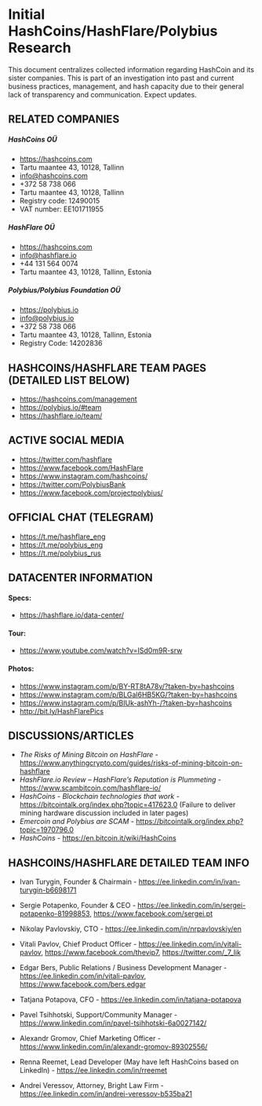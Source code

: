 # Initial HashCoins/HashFlare/Polybius Research

This document centralizes collected information regarding HashCoin and its sister companies. This 
is part of an investigation into past and current business practices, management, and 
hash capacity due to their general lack of transparency and communication.   Expect 
updates.


## RELATED COMPANIES
##### HashCoins OÜ
 - https://hashcoins.com
 - Tartu maantee 43, 10128, Tallinn
 - info@hashcoins.com
 - +372 58 738 066
 -  Tartu maantee 43, 10128, Tallinn
 - Registry code: 12490015
 - VAT number: EE101711955

 ##### HashFlare OÜ
 - https://hashcoins.com
 - info@hashflare.io
 - +44 131 564 0074
 - Tartu maantee 43, 10128, Tallinn, Estonia

##### Polybius/Polybius Foundation OÜ
 - https://polybius.io
 - info@polybius.io  
 - +372 58 738 066
 -  Tartu maantee 43, 10128, Tallinn, Estonia
 -  Registry Code: 14202836
 
 
 
 
 ## HASHCOINS/HASHFLARE TEAM PAGES (DETAILED LIST BELOW)
 - https://hashcoins.com/management
 - https://polybius.io/#team
 - https://hashflare.io/team/



## ACTIVE SOCIAL MEDIA
 - https://twitter.com/hashflare
 - https://www.facebook.com/HashFlare
 - https://www.instagram.com/hashcoins/
 - https://twitter.com/PolybiusBank
 - https://www.facebook.com/projectpolybius/
 
 
 
 ## OFFICIAL CHAT (TELEGRAM)
 - https://t.me/hashflare_eng
 - https://t.me/polybius_eng
 - https://t.me/polybius_rus



## DATACENTER INFORMATION
 #### Specs:
  - https://hashflare.io/data-center/

  #### Tour:
  - https://www.youtube.com/watch?v=ISd0m9R-srw

  #### Photos:
 - https://www.instagram.com/p/BY-RT8tA78v/?taken-by=hashcoins
 - https://www.instagram.com/p/BLGal6HB5KG/?taken-by=hashcoins
 - https://www.instagram.com/p/BIUk-ashYh-/?taken-by=hashcoins
 - http://bit.ly/HashFlarePics
 
 

## DISCUSSIONS/ARTICLES
 - *The Risks of Mining Bitcoin on HashFlare* - https://www.anythingcrypto.com/guides/risks-of-mining-bitcoin-on-hashflare
 - *HashFlare.io Review – HashFlare’s Reputation is Plummeting* - https://www.scambitcoin.com/hashflare-io/
 - *HashCоins - Blockchain technologies that work* - https://bitcointalk.org/index.php?topic=417623.0 
    (Failure to deliver mining hardware discussion included in later pages)
 - *Emercoin and Polybius are SCAM* - https://bitcointalk.org/index.php?topic=1970796.0 
 - *HashCoins* - https://en.bitcoin.it/wiki/HashCoins
 
  
 ## HASHCOINS/HASHFLARE DETAILED TEAM INFO
 - Ivan Turygin, Founder & Chairmain - https://ee.linkedin.com/in/ivan-turygin-b6698171
 - Sergie Potapenko, Founder & CEO - https://ee.linkedin.com/in/sergei-potapenko-81998853, https://www.facebook.com/sergei.pt
 - Nikolay Pavlovskiy, CTO - https://ee.linkedin.com/in/nrpavlovskiy/en
 - Vitali Pavlov, Chief Product Officer - https://ee.linkedin.com/in/vitali-pavlov, https://www.facebook.com/thevip7, <https://twitter.com/_7_lik>
 - Edgar Bers, Public Relations / Business Development Manager - https://ee.linkedin.com/in/vitali-pavlov,  https://www.facebook.com/bers.edgar
 - Tatjana Potapova, CFO - https://ee.linkedin.com/in/tatjana-potapova
 - Pavel Tsihhotski, Support/Community Manager - https://www.linkedin.com/in/pavel-tsihhotski-6a0027142/
 - Alexandr Gromov, Chief Marketing Officer - https://www.linkedin.com/in/alexandr-gromov-89302556/
 
 - Renna Reemet, Lead Developer (May have left HashCoins based on LinkedIn) - https://ee.linkedin.com/in/rreemet
 
 - Andrei Veressov, Attorney, Bright Law Firm - https://ee.linkedin.com/in/andrei-veressov-b535ba21
